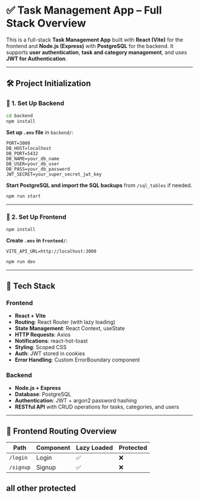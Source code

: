 # ✅ Task Management App – Full Stack Overview

This is a full-stack **Task Management App** built with **React (Vite)** for the frontend and **Node.js (Express)** with **PostgreSQL** for the backend. It supports **user authentication**, **task and category management**, and uses **JWT for Authentication**.  

---


## 🛠 Project Initialization

### 🔷 1. Set Up Backend

```bash
cd backend
npm install
```

**Set up `.env` file** in `backend/`:

```env
PORT=3000
DB_HOST=localhost
DB_PORT=5432
DB_NAME=your_db_name
DB_USER=your_db_user
DB_PASS=your_db_password
JWT_SECRET=your_super_secret_jwt_key
```

**Start PostgreSQL and import the SQL backups** from `/sql_tables` if needed.

```bash
npm run start
```

---

### 🔷 2. Set Up Frontend

```bash
npm install
```

**Create `.env` in `frontend/`**:

```env
VITE_API_URL=http://localhost:3000
```

```bash
npm run dev
```

---

## 🚀 Tech Stack

### Frontend

- **React + Vite**
- **Routing**: React Router (with lazy loading)
- **State Management**: React Context, useState
- **HTTP Requests**: Axios
- **Notifications**: react-hot-toast
- **Styling**: Scoped CSS
- **Auth**: JWT stored in cookies
- **Error Handling**: Custom ErrorBoundary component

### Backend

- **Node.js + Express**
- **Database**: PostgreSQL
- **Authentication**: JWT + argon2 password hashing
- **RESTful API** with CRUD operations for tasks, categories, and users

---

## 🧩 Frontend Routing Overview

| Path           | Component        | Lazy Loaded | Protected |
|----------------|------------------|-------------|-----------|
| `/login`       | Login            | ✅           | ❌         |
| `/signup`      | Signup           | ✅           | ❌         |

all other protected
---

